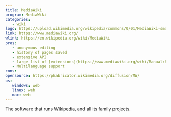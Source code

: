 ```yaml
---
title: MediaWiki
program: MediaWiki
categories:
   - wiki
logo: https://upload.wikimedia.org/wikipedia/commons/0/01/MediaWiki-smaller-logo.png
link: https://www.mediawiki.org/
wlink: https://en.wikipedia.org/wiki/MediaWiki
pros:
   - anonymous editing
   - history of pages saved
   - extensive API
   - large list of [extensions](https://www.mediawiki.org/wiki/Manual:Extensions)
   - Multilanguage support
cons:
opensource: https://phabricator.wikimedia.org/diffusion/MW/
os:
   windows: web
   linux: web
   mac: web
---
```


The software that runs [Wikipedia](https://wikipedia.org/), and all its family projects.

